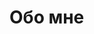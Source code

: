 # Обо мне

<!-- @@@title:Николай Громов: обо мне@@@ -->
<!-- @@@description:Короткое описание того, кто я есть.@@@ -->
